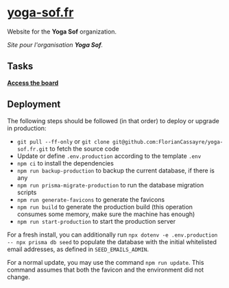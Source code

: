 [yoga-sof.fr](https://yoga-sof.fr)
===

Website for the **Yoga Sof** organization.

_Site pour l'organisation **Yoga Sof**._

## Tasks

**[Access the board](https://github.com/FlorianCassayre/yoga-sof.fr/projects/1)**

## Deployment

The following steps should be followed (in that order) to deploy or upgrade in production:

* `git pull --ff-only` or `git clone git@github.com:FlorianCassayre/yoga-sof.fr.git` to fetch the source code
* Update or define `.env.production` according to the template `.env`
* `npm ci` to install the dependencies
* `npm run backup-production` to backup the current database, if there is any
* `npm run prisma-migrate-production` to run the database migration scripts
* `npm run generate-favicons` to generate the favicons
* `npm run build` to generate the production build (this operation consumes some memory, make sure the machine has enough)
* `npm run start-production` to start the production server

For a fresh install, you can additionally run `npx dotenv -e .env.production -- npx prisma db seed` to populate the
database with the initial whitelisted email addresses, as defined in `SEED_EMAILS_ADMIN`.

For a normal update, you may use the command `npm run update`. This command assumes that both the favicon and the environment did not change.
